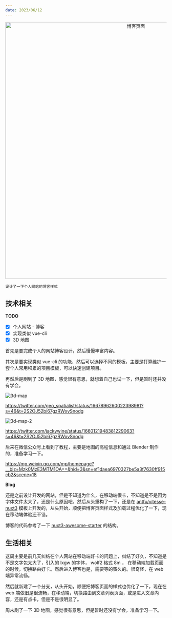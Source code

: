 ```yaml
---
date: 2023/06/12
---
```


<p align="center">
  <img alt="博客页面" src="https://cdn.jsdelivr.net/gh/pinky-pig/pic-bed/images20230612102136.png" width=800 />  
</p>

<small>设计了一下个人网站的博客样式</small>  

## 技术相关

**TODO**

- [x] 个人网站 - 博客
- [x] 实现类似 vue-cli
- [x] 3D 地图

首先是要完成个人的网站博客设计，然后慢慢丰富内容。

其次是要实现类似 vue-cli 的功能，然后可以选择不同的模板，主要是打算维护一套个人常用积累的项目模板，可以快速创建项目。

再然后是刷到了 3D 地图，感觉很有意思，就想着自己也试一下，但是暂时还并没有学会。

![3d-map](https://cdn.jsdelivr.net/gh/pinky-pig/pic-bed/images3d-map.jpg)

<https://twitter.com/geo_spatialist/status/1667896260022398981?s=46&t=2S2OJ52bi67gzRWxvSnodg>

![3d-map-2](https://cdn.jsdelivr.net/gh/pinky-pig/pic-bed/images3d-map-2.jpg)

<https://twitter.com/jackywine/status/1660121948381229063?s=46&t=2S2OJ52bi67gzRWxvSnodg>

后来在微信公众号上看到了教程，主要是地图的高程信息和通过 Blender 制作的，准备学习一下。

<https://mp.weixin.qq.com/mp/homepage?__biz=Mzk0MzE3MTM1OA==&hid=3&sn=ef1daea6970327be5a3f7630ff915cb2&scene=18>  


**Blog**

还是之前设计开发的网站，但是不知道为什么，在移动端很卡，不知道是不是因为字体文件太大了，还是什么原因吧。然后从头重构了一下，还是在 [antfu/vitesse-nuxt3](https://github.com/antfu/vitesse-nuxt3.git) 模板上开发的，从头开始，顺便把博客页面样式及加载过程优化了一下，现在移动端体验还不错。

博客的代码参考了一下 [nuxt3-awesome-starter](https://nuxt3-awesome-starter.vercel.app/) 的结构。


## 生活相关

这周主要是前几天纠结在个人网站在移动端好卡的问题上，纠结了好久，不知道是不是文字包太大了，引入的 lxgw 的字体， wolf2 格式 8m ， 在移动端加载页面的时候，切换路由好卡。然后进入博客也是，需要等的蛮久的。很奇怪，在 web 端异常流畅。

然后就新建了一个分支，从头开始，顺便把博客页面的样式也优化了一下，现在在 web 端依旧是很流畅，在移动端，切换路由到文章列表页面，或是进入文章内容，还是有点卡，但是不是很明显了。

周末刷了一下 3D 地图，感觉很有意思，但是暂时还没有学会，准备学习一下。
